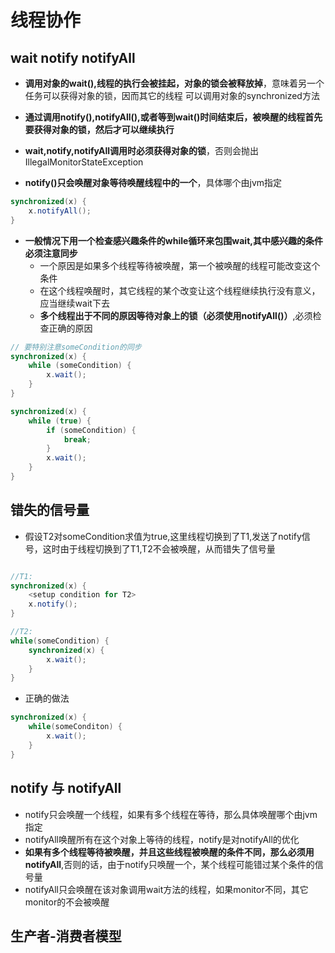 # 线程协作

## wait notify notifyAll

- **调用对象的wait(),线程的执行会被挂起，对象的锁会被释放掉**，意味着另一个任务可以获得对象的锁，因而其它的线程
 可以调用对象的synchronized方法

- **通过调用notify(),notifyAll(),或者等到wait()时间结束后，被唤醒的线程首先要获得对象的锁，然后才可以继续执行**

- **wait,notify,notifyAll调用时必须获得对象的锁**，否则会抛出IllegalMonitorStateException

- **notify()只会唤醒对象等待唤醒线程中的一个**，具体哪个由jvm指定

```java
synchronized(x) {
    x.notifyAll();
}
```

- **一般情况下用一个检查感兴趣条件的while循环来包围wait,其中感兴趣的条件必须注意同步**
    - 一个原因是如果多个线程等待被唤醒，第一个被唤醒的线程可能改变这个条件
    - 在这个线程唤醒时，其它线程的某个改变让这个线程继续执行没有意义，应当继续wait下去
    - **多个线程出于不同的原因等待对象上的锁（必须使用notifyAll()）**,必须检查正确的原因

```java
// 要特别注意someCondition的同步
synchronized(x) {
    while (someCondition) {
        x.wait();
    }
}

synchronized(x) {
    while (true) {
        if (someCondition) {
            break;
        }
        x.wait();
    }
}

```

## 错失的信号量

- 假设T2对someCondition求值为true,这里线程切换到了T1,发送了notify信号，这时由于线程切换到了T1,T2不会被唤醒，从而错失了信号量

```java

//T1:
synchronized(x) {
    <setup condition for T2>
    x.notify();
}

//T2:
while(someCondition) {
    synchronized(x) {
        x.wait();
    }
}

```

- 正确的做法

```java
synchronized(x) {
    while(someConditon) {
        x.wait();
    }
}
```

## notify 与 notifyAll

- notify只会唤醒一个线程，如果有多个线程在等待，那么具体唤醒哪个由jvm指定
- notifyAll唤醒所有在这个对象上等待的线程，notify是对notifyAll的优化
- **如果有多个线程等待被唤醒，并且这些线程被唤醒的条件不同，那么必须用notifyAll**,否则的话，由于notify只唤醒一个，某个线程可能错过某个条件的信号量
- notifyAll只会唤醒在该对象调用wait方法的线程，如果monitor不同，其它monitor的不会被唤醒


## 生产者-消费者模型